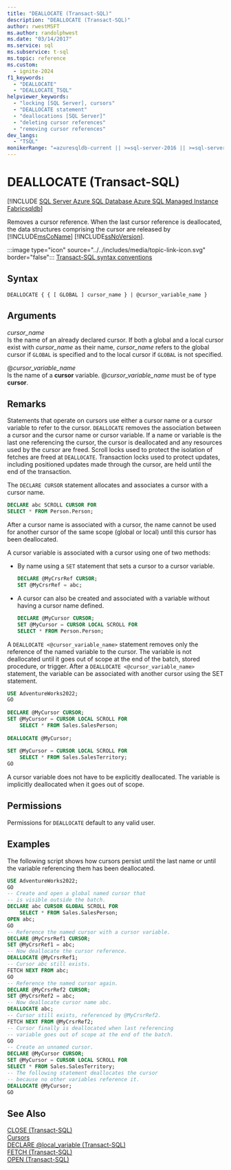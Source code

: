 ```yaml
---
title: "DEALLOCATE (Transact-SQL)"
description: "DEALLOCATE (Transact-SQL)"
author: rwestMSFT
ms.author: randolphwest
ms.date: "03/14/2017"
ms.service: sql
ms.subservice: t-sql
ms.topic: reference
ms.custom:
  - ignite-2024
f1_keywords:
  - "DEALLOCATE"
  - "DEALLOCATE_TSQL"
helpviewer_keywords:
  - "locking [SQL Server], cursors"
  - "DEALLOCATE statement"
  - "deallocations [SQL Server]"
  - "deleting cursor references"
  - "removing cursor references"
dev_langs:
  - "TSQL"
monikerRange: "=azuresqldb-current || >=sql-server-2016 || >=sql-server-linux-2017 || =azuresqldb-mi-current || =fabric"
---
```

# DEALLOCATE (Transact-SQL)
[!INCLUDE [SQL Server Azure SQL Database Azure SQL Managed Instance Fabricsqldb](../../includes/applies-to-version/sql-asdb-asdbmi-fabricsqldb.md)]

  Removes a cursor reference. When the last cursor reference is deallocated, the data structures comprising the cursor are released by [!INCLUDE[msCoName](../../includes/msconame-md.md)] [!INCLUDE[ssNoVersion](../../includes/ssnoversion-md.md)].  
  
 :::image type="icon" source="../../includes/media/topic-link-icon.svg" border="false"::: [Transact-SQL syntax conventions](../../t-sql/language-elements/transact-sql-syntax-conventions-transact-sql.md)  
  
## Syntax  
  
```syntaxsql
DEALLOCATE { { [ GLOBAL ] cursor_name } | @cursor_variable_name }  
```  
  
## Arguments
 *cursor_name*  
 Is the name of an already declared cursor. If both a global and a local cursor exist with *cursor_name* as their name, *cursor_name* refers to the global cursor if `GLOBAL` is specified and to the local cursor if `GLOBAL` is not specified.  
  
 @*cursor_variable_name*  
 Is the name of a **cursor** variable. @*cursor_variable_name* must be of type **cursor**.  
  
## Remarks  
Statements that operate on cursors use either a cursor name or a cursor variable to refer to the cursor. `DEALLOCATE` removes the association between a cursor and the cursor name or cursor variable. If a name or variable is the last one referencing the cursor, the cursor is deallocated and any resources used by the cursor are freed. Scroll locks used to protect the isolation of fetches are freed at `DEALLOCATE`. Transaction locks used to protect updates, including positioned updates made through the cursor, are held until the end of the transaction.  
  
The `DECLARE CURSOR` statement allocates and associates a cursor with a cursor name.  
  
```sql  
DECLARE abc SCROLL CURSOR FOR  
SELECT * FROM Person.Person;  
```  
  
After a cursor name is associated with a cursor, the name cannot be used for another cursor of the same scope (global or local) until this cursor has been deallocated.  
  
 A cursor variable is associated with a cursor using one of two methods:  
  
-   By name using a `SET` statement that sets a cursor to a cursor variable.  
  
    ```sql  
    DECLARE @MyCrsrRef CURSOR;  
    SET @MyCrsrRef = abc;  
    ```  
  
-   A cursor can also be created and associated with a variable without having a cursor name defined.  
  
    ```sql  
    DECLARE @MyCursor CURSOR;  
    SET @MyCursor = CURSOR LOCAL SCROLL FOR  
    SELECT * FROM Person.Person;  
    ```  
  
 A `DEALLOCATE <@cursor_variable_name>` statement removes only the reference of the named variable to the cursor. The variable is not deallocated until it goes out of scope at the end of the batch, stored procedure, or trigger. After a `DEALLOCATE <@cursor_variable_name>` statement, the variable can be associated with another cursor using the SET statement.  
  
```sql  
USE AdventureWorks2022;  
GO  
  
DECLARE @MyCursor CURSOR;  
SET @MyCursor = CURSOR LOCAL SCROLL FOR  
    SELECT * FROM Sales.SalesPerson;  
  
DEALLOCATE @MyCursor;  
  
SET @MyCursor = CURSOR LOCAL SCROLL FOR  
    SELECT * FROM Sales.SalesTerritory;  
GO  
```  
  
A cursor variable does not have to be explicitly deallocated. The variable is implicitly deallocated when it goes out of scope.  
  
## Permissions  
 Permissions for `DEALLOCATE` default to any valid user.  
  
## Examples  
 The following script shows how cursors persist until the last name or until the variable referencing them has been deallocated.  
  
```sql  
USE AdventureWorks2022;  
GO  
-- Create and open a global named cursor that  
-- is visible outside the batch.  
DECLARE abc CURSOR GLOBAL SCROLL FOR  
    SELECT * FROM Sales.SalesPerson;  
OPEN abc;  
GO  
-- Reference the named cursor with a cursor variable.  
DECLARE @MyCrsrRef1 CURSOR;  
SET @MyCrsrRef1 = abc;  
-- Now deallocate the cursor reference.  
DEALLOCATE @MyCrsrRef1;  
-- Cursor abc still exists.  
FETCH NEXT FROM abc;  
GO  
-- Reference the named cursor again.  
DECLARE @MyCrsrRef2 CURSOR;  
SET @MyCrsrRef2 = abc;  
-- Now deallocate cursor name abc.  
DEALLOCATE abc;  
-- Cursor still exists, referenced by @MyCrsrRef2.  
FETCH NEXT FROM @MyCrsrRef2;  
-- Cursor finally is deallocated when last referencing  
-- variable goes out of scope at the end of the batch.  
GO  
-- Create an unnamed cursor.  
DECLARE @MyCursor CURSOR;  
SET @MyCursor = CURSOR LOCAL SCROLL FOR  
SELECT * FROM Sales.SalesTerritory;  
-- The following statement deallocates the cursor  
-- because no other variables reference it.  
DEALLOCATE @MyCursor;  
GO  
```  
  
## See Also  
 [CLOSE &#40;Transact-SQL&#41;](../../t-sql/language-elements/close-transact-sql.md)   
 [Cursors](../../relational-databases/cursors.md)   
 [DECLARE @local_variable &#40;Transact-SQL&#41;](../../t-sql/language-elements/declare-local-variable-transact-sql.md)   
 [FETCH &#40;Transact-SQL&#41;](../../t-sql/language-elements/fetch-transact-sql.md)   
 [OPEN &#40;Transact-SQL&#41;](../../t-sql/language-elements/open-transact-sql.md)  
  
  
